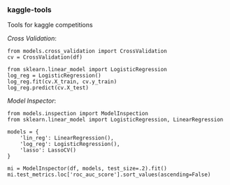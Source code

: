 ### kaggle-tools

Tools for kaggle competitions


*Cross Validation*:

```
from models.cross_validation import CrossValidation
cv = CrossValidation(df)

from sklearn.linear_model import LogisticRegression
log_reg = LogisticRegression()
log_reg.fit(cv.X_train, cv.y_train)
log_reg.predict(cv.X_test)
```

*Model Inspector*:

```
from models.inspection import ModelInspection
from sklearn.linear_model import LogisticRegression, LinearRegression

models = {
	'lin_reg': LinearRegression(),
    'log_reg': LogisticRegression(),
    'lasso': LassoCV()
}

mi = ModelInspector(df, models, test_size=.2).fit()
mi.test_metrics.loc['roc_auc_score'].sort_values(ascending=False)
```
